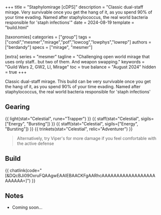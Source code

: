 +++
title = "Staphylomirage [cDPS]"
description = "Classic dual-staff mirage. Very survivable once you get the hang of it, as you spend 90% of your time evading. Named after staphylococcus, the real world bacteria responsible for 'staph infections'"
date = 2024-08-19
template = "build.html"

[taxonomies]
categories = ["group"]
tags = ["condi","mesmer","mirage","pof","lowcog","lowphys","lowrep"]
authors = ["berdandy"]
specs = ["mirage", "mesmer"]

[extra]
series = "mesmer"
tagline = "Challenging open world mirage that uses only staff.. but two of them. And weapon swapping."
keywords = "Guild Wars 2, GW2, LI, Mirage"
toc = true
balance = "August 2024"
hidden = true
+++

Classic dual-staff mirage. This build can be very survivable once you get the hang of it, as you spend 90% of your time evading. Named after staphylococcus, the real world bacteria responsible for 'staph infections'

## Gearing

{{ light(stat="Celestial", rune="Trapper") }}
{{ staff(stat="Celestial", sigils=["Energy", "Bursting"]) }}
{{ staff(stat="Celestial", sigils=["Energy", "Bursting"]) }}
{{ trinkets(stat="Celestial", relic="Adventurer") }}

> Alternatively, try Viper's for more damage if you feel comfortable with the active defense

## Build

{{ chatlink(code="[&DQcBJi09OxruFQAAgwEAAIEBAACKFgAARhcAAAAAAAAAAAAAAAAAAAAAAAA=]") }}

## Notes

- Coming soon...
